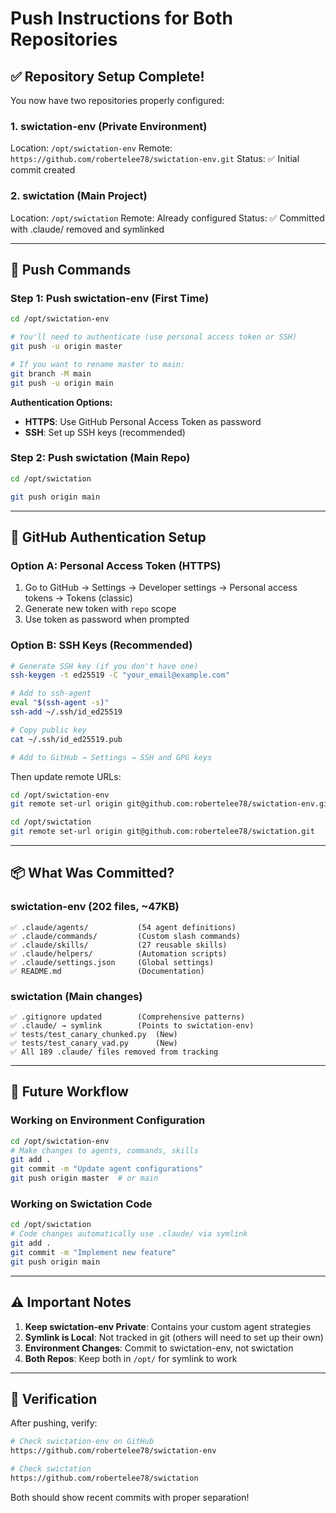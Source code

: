 # Push Instructions for Both Repositories

## ✅ Repository Setup Complete!

You now have two repositories properly configured:

### 1. **swictation-env** (Private Environment)
Location: `/opt/swictation-env`
Remote: `https://github.com/robertelee78/swictation-env.git`
Status: ✅ Initial commit created

### 2. **swictation** (Main Project)
Location: `/opt/swictation`
Remote: Already configured
Status: ✅ Committed with .claude/ removed and symlinked

---

## 🚀 Push Commands

### Step 1: Push swictation-env (First Time)

```bash
cd /opt/swictation-env

# You'll need to authenticate (use personal access token or SSH)
git push -u origin master

# If you want to rename master to main:
git branch -M main
git push -u origin main
```

**Authentication Options:**
- **HTTPS**: Use GitHub Personal Access Token as password
- **SSH**: Set up SSH keys (recommended)

### Step 2: Push swictation (Main Repo)

```bash
cd /opt/swictation

git push origin main
```

---

## 🔐 GitHub Authentication Setup

### Option A: Personal Access Token (HTTPS)

1. Go to GitHub → Settings → Developer settings → Personal access tokens → Tokens (classic)
2. Generate new token with `repo` scope
3. Use token as password when prompted

### Option B: SSH Keys (Recommended)

```bash
# Generate SSH key (if you don't have one)
ssh-keygen -t ed25519 -C "your_email@example.com"

# Add to ssh-agent
eval "$(ssh-agent -s)"
ssh-add ~/.ssh/id_ed25519

# Copy public key
cat ~/.ssh/id_ed25519.pub

# Add to GitHub → Settings → SSH and GPG keys
```

Then update remote URLs:
```bash
cd /opt/swictation-env
git remote set-url origin git@github.com:robertelee78/swictation-env.git

cd /opt/swictation
git remote set-url origin git@github.com:robertelee78/swictation.git
```

---

## 📦 What Was Committed?

### swictation-env (202 files, ~47KB)
```
✅ .claude/agents/           (54 agent definitions)
✅ .claude/commands/         (Custom slash commands)
✅ .claude/skills/           (27 reusable skills)
✅ .claude/helpers/          (Automation scripts)
✅ .claude/settings.json     (Global settings)
✅ README.md                 (Documentation)
```

### swictation (Main changes)
```
✅ .gitignore updated        (Comprehensive patterns)
✅ .claude/ → symlink        (Points to swictation-env)
✅ tests/test_canary_chunked.py  (New)
✅ tests/test_canary_vad.py      (New)
✅ All 189 .claude/ files removed from tracking
```

---

## 🔄 Future Workflow

### Working on Environment Configuration
```bash
cd /opt/swictation-env
# Make changes to agents, commands, skills
git add .
git commit -m "Update agent configurations"
git push origin master  # or main
```

### Working on Swictation Code
```bash
cd /opt/swictation
# Code changes automatically use .claude/ via symlink
git add .
git commit -m "Implement new feature"
git push origin main
```

---

## ⚠️ Important Notes

1. **Keep swictation-env Private**: Contains your custom agent strategies
2. **Symlink is Local**: Not tracked in git (others will need to set up their own)
3. **Environment Changes**: Commit to swictation-env, not swictation
4. **Both Repos**: Keep both in `/opt/` for symlink to work

---

## 🎯 Verification

After pushing, verify:

```bash
# Check swictation-env on GitHub
https://github.com/robertelee78/swictation-env

# Check swictation
https://github.com/robertelee78/swictation
```

Both should show recent commits with proper separation!
